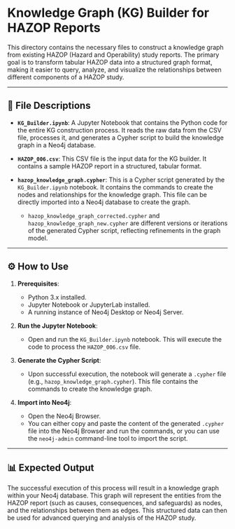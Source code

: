 # Knowledge Graph (KG) Builder for HAZOP Reports

This directory contains the necessary files to construct a knowledge graph from existing HAZOP (Hazard and Operability) study reports. The primary goal is to transform tabular HAZOP data into a structured graph format, making it easier to query, analyze, and visualize the relationships between different components of a HAZOP study.

---

## 📂 File Descriptions

* **`KG_Builder.ipynb`**: A Jupyter Notebook that contains the Python code for the entire KG construction process. It reads the raw data from the CSV file, processes it, and generates a Cypher script to build the knowledge graph in a Neo4j database.

* **`HAZOP_006.csv`**: This CSV file is the input data for the KG builder. It contains a sample HAZOP report in a structured, tabular format.

* **`hazop_knowledge_graph.cypher`**: This is a Cypher script generated by the `KG_Builder.ipynb` notebook. It contains the commands to create the nodes and relationships for the knowledge graph. This file can be directly imported into a Neo4j database to create the graph.
    * `hazop_knowledge_graph_corrected.cypher` and `hazop_knowledge_graph_new.cypher` are different versions or iterations of the generated Cypher script, reflecting refinements in the graph model.

---

## ⚙️ How to Use

1.  **Prerequisites**:
    * Python 3.x installed.
    * Jupyter Notebook or JupyterLab installed.
    * A running instance of Neo4j Desktop or Neo4j Server.

2.  **Run the Jupyter Notebook**:
    * Open and run the `KG_Builder.ipynb` notebook. This will execute the code to process the `HAZOP_006.csv` file.

3.  **Generate the Cypher Script**:
    * Upon successful execution, the notebook will generate a `.cypher` file (e.g., `hazop_knowledge_graph.cypher`). This file contains the commands to create the knowledge graph.

4.  **Import into Neo4j**:
    * Open the Neo4j Browser.
    * You can either copy and paste the content of the generated `.cypher` file into the Neo4j Browser and run the commands, or you can use the `neo4j-admin` command-line tool to import the script.

---

## 📊 Expected Output

The successful execution of this process will result in a knowledge graph within your Neo4j database. This graph will represent the entities from the HAZOP report (such as causes, consequences, and safeguards) as nodes, and the relationships between them as edges. This structured data can then be used for advanced querying and analysis of the HAZOP study.